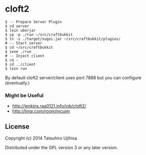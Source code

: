 # cloft2

    $ -- Prepare Server Plugin
    $ cd server
    $ lein uberjar
    $ cp -p ./run ~/src/craftbukkit
    $ ln -s ./target/sugoi.jar ~/src/craftbukkit/plugins/
    # -- Start server
    $ cd ~/src/craftbukkit
    $ iexe ./run
    # -- Inject client
    $ cd -
    $ cd ../client
    $ lein run

By default cloft2 server/client uses port 7888 but you can configure (eventually.)

### Might be Useful

* <http://jenkins.raa0121.info/job/cloft2/>
* <http://lingr.com/room/mcujm>

## License

Copyright (c) 2014 Tatsuhiro Ujihisa

Distributed under the GPL version 3 or any later version.
